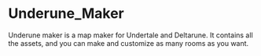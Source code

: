 # Underune_Maker
Underune maker is a map maker for Undertale and Deltarune. It contains all the assets, and you can make and customize as many rooms as you want.
